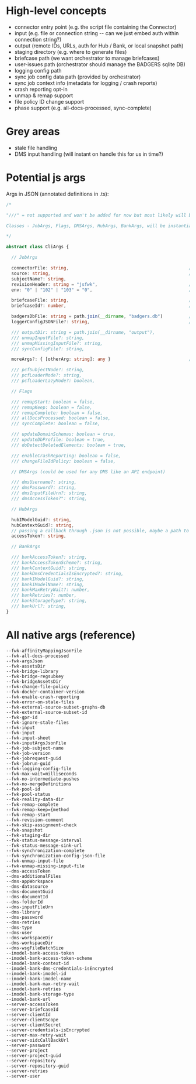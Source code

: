 # High-level concepts

- connector entry point (e.g. the script file containing the Connector)
- input (e.g. file or connection string -- can we just embed auth within connection string?)
- output (remote IDs, URLs, auth for Hub / Bank, or local snapshot path)
- staging directory (e.g. where to generate files)
- briefcase path (we want orchestrator to manage briefcases)
- user-issues path (orchestrator should manage the BADGERS sqlite DB)
- logging config path
- sync job config data path (provided by orchestrator)
- sync job context info (metadata for logging / crash reports)
- crash reporting opt-in
- unmap & remap support
- file policy ID change support
- phase support (e.g. all-docs-processed, sync-complete)

# Grey areas
- stale file handling
- DMS input handling (will instant on handle this for us in time?)

# Potential js args

Args in JSON (annotated definitions in .ts):

```typescript
/*

"///" = not supported and won't be added for now but most likely will be in the near future.

Classes - JobArgs, Flags, DMSArgs, HubArgs, BankArgs, will be instantiated from CliArgs in raw JSON format.

*/

abstract class CliArgs {

  // JobArgs

  connectorFile: string,                                              // absolute path
  source: string,                                                     // absolute path OR connection string
  subjectName?: string,
  revisionHeader: string = "jsfwk",                                   // effect: change set comment becomes "jsfwk - <actual comment>"
  env: "0" | "102" | "103" = "0",                                     // prod (default) | qa | dev 

  briefcaseFile: string,                                              // absolute path to a local Briefcase file downloaded by the orchestrator
  briefcaseId?: number,                                               // start from 2

  badgersDbFile: string = path.join(__dirname, "badgers.db")          // absolute path
  loggerConfigJSONFile?: string,                                      // absolute path

  /// outputDir: string = path.join(__dirname, "output"),                 // absolute path
  /// unmapInputFile?: string,                                            // absolute path
  /// unmapMissingInputFile?: string,                                     // absolute path
  /// syncConfigFile?: string,                                            // absolute path

  moreArgs?: { [otherArg: string]: any }                              // whatever (include PCF args here). How could the orchestrator pass this in?

  /// pcfSubjectNode?: string,
  /// pcfLoaderNode?: string,
  /// pcfLoaderLazyMode?: boolean,

  // Flags

  /// remapStart: boolean = false,
  /// remapKeep: boolean = false,
  /// remapComplete: boolean = false,
  /// allDocsProcessed: boolean = false,
  /// syncComplete: boolean = false,

  /// updateDomainSchemas: boolean = true,
  /// updateDbProfile: boolean = true,
  /// doDetectDeletedElements: boolean = true,

  /// enableCrashReporting: boolean = false,
  /// changeFileIdPolicy: boolean = false,

  // DMSArgs (could be used for any DMS like an API endpoint)

  /// dmsUsername?: string,
  /// dmsPassword?: string,
  /// dmsInputFileUrn?: string,
  /// dmsAccessToken?": string,

  // HubArgs

  hubIModelGuid?: string,
  hubContextGuid?: string,
  // passing a callback through .json is not possible, maybe a path to a file that stores the access token?
  accessToken?: string,

  // BankArgs

  /// bankAccessToken?: string,
  /// bankAccessTokenScheme?: string,
  /// bankContextGuid?: string,
  /// bankDmsCredentialsIsEncrypted?: string,
  /// bankIModelGuid?: string,
  /// bankIModelName?: string,
  /// bankMaxRetryWait?: number,
  /// bankRetries?: number,
  /// bankStorageType?: string,
  /// bankUrl?: string,
}


```


# All native args (reference)
```
--fwk-affinityMappingJsonFile
--fwk-all-docs-processed
--fwk-argsJson
--fwk-assetsDir
--fwk-bridge-library
--fwk-bridge-regsubkey
--fwk-bridgeAssetsDir
--fwk-change-file-policy
--fwk-docker-container-version
--fwk-enable-crash-reporting
--fwk-error-on-stale-files
--fwk-external-source-subset-graphs-db
--fwk-external-source-subset-id
--fwk-gpr-id
--fwk-ignore-stale-files
--fwk-input
--fwk-input
--fwk-input-sheet
--fwk-inputArgsJsonFile
--fwk-job-subject-name
--fwk-job-version
--fwk-jobrequest-guid
--fwk-jobrun-guid
--fwk-logging-config-file
--fwk-max-wait=milliseconds
--fwk-no-intermediate-pushes
--fwk-no-mergeDefinitions
--fwk-pool-id
--fwk-pool-status
--fwk-reality-data-dir
--fwk-remap-complete
--fwk-remap-keep={method
--fwk-remap-start
--fwk-revision-comment
--fwk-skip-assignment-check
--fwk-snapshot
--fwk-staging-dir
--fwk-status-message-interval
--fwk-status-message-sink-url
--fwk-synchronization-complete
--fwk-synchronization-config-json-file
--fwk-unmap-input-file
--fwk-unmap-missing-input-file
--dms-accessToken
--dms-additionalFiles
--dms-appWorkspace
--dms-datasource
--dms-documentGuid
--dms-documentId
--dms-folderId
--dms-inputFileUrn
--dms-library
--dms-password
--dms-retries
--dms-type
--dms-user
--dms-workspaceDir
--dms-workspaceDir
--dms-wsgFileBatchSize
--imodel-bank-access-token
--imodel-bank-access-token-scheme
--imodel-bank-context-id
--imodel-bank-dms-credentials-isEncrypted
--imodel-bank-imodel-id
--imodel-bank-imodel-name
--imodel-bank-max-retry-wait
--imodel-bank-retries
--imodel-bank-storage-type
--imodel-bank-url
--server-accessToken
--server-briefcaseId
--server-clientId
--server-clientScope
--server-clientSecret
--server-credentials-isEncrypted
--server-max-retry-wait
--server-oidcCallBackUrl
--server-password
--server-project
--server-project-guid
--server-repository
--server-repository-guid
--server-retries
--server-user
```
